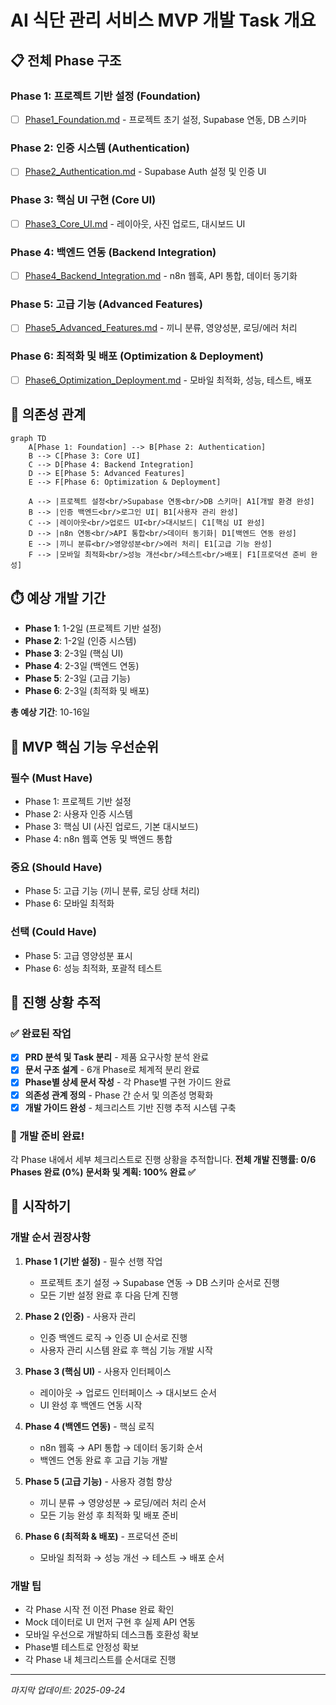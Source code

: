 # AI 식단 관리 서비스 MVP 개발 Task 개요

## 📋 전체 Phase 구조

### Phase 1: 프로젝트 기반 설정 (Foundation)
- [ ] [Phase1_Foundation.md](./phases/Phase1_Foundation.md) - 프로젝트 초기 설정, Supabase 연동, DB 스키마

### Phase 2: 인증 시스템 (Authentication)  
- [ ] [Phase2_Authentication.md](./phases/Phase2_Authentication.md) - Supabase Auth 설정 및 인증 UI

### Phase 3: 핵심 UI 구현 (Core UI)
- [ ] [Phase3_Core_UI.md](./phases/Phase3_Core_UI.md) - 레이아웃, 사진 업로드, 대시보드 UI

### Phase 4: 백엔드 연동 (Backend Integration)
- [ ] [Phase4_Backend_Integration.md](./phases/Phase4_Backend_Integration.md) - n8n 웹훅, API 통합, 데이터 동기화

### Phase 5: 고급 기능 (Advanced Features)
- [ ] [Phase5_Advanced_Features.md](./phases/Phase5_Advanced_Features.md) - 끼니 분류, 영양성분, 로딩/에러 처리

### Phase 6: 최적화 및 배포 (Optimization & Deployment)
- [ ] [Phase6_Optimization_Deployment.md](./phases/Phase6_Optimization_Deployment.md) - 모바일 최적화, 성능, 테스트, 배포

## 🔄 의존성 관계

```mermaid
graph TD
    A[Phase 1: Foundation] --> B[Phase 2: Authentication]
    B --> C[Phase 3: Core UI]
    C --> D[Phase 4: Backend Integration]
    D --> E[Phase 5: Advanced Features]
    E --> F[Phase 6: Optimization & Deployment]
    
    A --> |프로젝트 설정<br/>Supabase 연동<br/>DB 스키마| A1[개발 환경 완성]
    B --> |인증 백엔드<br/>로그인 UI| B1[사용자 관리 완성]
    C --> |레이아웃<br/>업로드 UI<br/>대시보드| C1[핵심 UI 완성]
    D --> |n8n 연동<br/>API 통합<br/>데이터 동기화| D1[백엔드 연동 완성]
    E --> |끼니 분류<br/>영양성분<br/>에러 처리| E1[고급 기능 완성]
    F --> |모바일 최적화<br/>성능 개선<br/>테스트<br/>배포| F1[프로덕션 준비 완성]
```

## ⏱️ 예상 개발 기간

- **Phase 1**: 1-2일 (프로젝트 기반 설정)
- **Phase 2**: 1-2일 (인증 시스템)
- **Phase 3**: 2-3일 (핵심 UI)
- **Phase 4**: 2-3일 (백엔드 연동)
- **Phase 5**: 2-3일 (고급 기능)
- **Phase 6**: 2-3일 (최적화 및 배포)

**총 예상 기간**: 10-16일

## 🎯 MVP 핵심 기능 우선순위

### 필수 (Must Have)
- Phase 1: 프로젝트 기반 설정
- Phase 2: 사용자 인증 시스템
- Phase 3: 핵심 UI (사진 업로드, 기본 대시보드)
- Phase 4: n8n 웹훅 연동 및 백엔드 통합

### 중요 (Should Have)
- Phase 5: 고급 기능 (끼니 분류, 로딩 상태 처리)
- Phase 6: 모바일 최적화

### 선택 (Could Have)
- Phase 5: 고급 영양성분 표시
- Phase 6: 성능 최적화, 포괄적 테스트

## 📝 진행 상황 추적

### ✅ 완료된 작업
- [x] **PRD 분석 및 Task 분리** - 제품 요구사항 분석 완료
- [x] **문서 구조 설계** - 6개 Phase로 체계적 분리 완료
- [x] **Phase별 상세 문서 작성** - 각 Phase별 구현 가이드 완료
- [x] **의존성 관계 정의** - Phase 간 순서 및 의존성 명확화
- [x] **개발 가이드 완성** - 체크리스트 기반 진행 추적 시스템 구축

### 🚀 개발 준비 완료!
각 Phase 내에서 세부 체크리스트로 진행 상황을 추적합니다. 
**전체 개발 진행률: 0/6 Phases 완료 (0%)**
**문서화 및 계획: 100% 완료 ✅**

## 🚀 시작하기

### 개발 순서 권장사항

1. **Phase 1 (기반 설정)** - 필수 선행 작업
   - 프로젝트 초기 설정 → Supabase 연동 → DB 스키마 순서로 진행
   - 모든 기반 설정 완료 후 다음 단계 진행

2. **Phase 2 (인증)** - 사용자 관리
   - 인증 백엔드 로직 → 인증 UI 순서로 진행
   - 사용자 관리 시스템 완료 후 핵심 기능 개발 시작

3. **Phase 3 (핵심 UI)** - 사용자 인터페이스
   - 레이아웃 → 업로드 인터페이스 → 대시보드 순서
   - UI 완성 후 백엔드 연동 시작

4. **Phase 4 (백엔드 연동)** - 핵심 로직
   - n8n 웹훅 → API 통합 → 데이터 동기화 순서
   - 백엔드 연동 완료 후 고급 기능 개발

5. **Phase 5 (고급 기능)** - 사용자 경험 향상
   - 끼니 분류 → 영양성분 → 로딩/에러 처리 순서
   - 모든 기능 완성 후 최적화 및 배포 준비

6. **Phase 6 (최적화 & 배포)** - 프로덕션 준비
   - 모바일 최적화 → 성능 개선 → 테스트 → 배포 순서

### 개발 팁

- 각 Phase 시작 전 이전 Phase 완료 확인
- Mock 데이터로 UI 먼저 구현 후 실제 API 연동
- 모바일 우선으로 개발하되 데스크톱 호환성 확보
- Phase별 테스트로 안정성 확보
- 각 Phase 내 체크리스트를 순서대로 진행

---
*마지막 업데이트: 2025-09-24*
